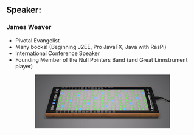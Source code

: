 ## Speaker: 

### James Weaver

* Pivotal Evangelist
* Many books! (Beginning J2EE, Pro JavaFX, Java with RasPi)
* International Conference Speaker
* Founding Member of the Null Pointers Band 
(and Great Linnstrument player)

<center>
<img src="images/linnstrument.jpeg" />
</center>